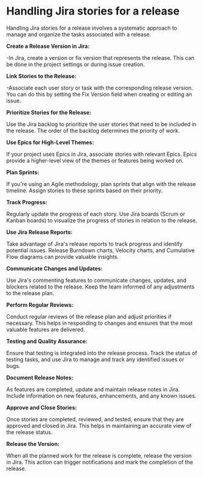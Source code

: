 # Handling Jira stories for a release

Handling Jira stories for a release involves a systematic approach to manage and organize the tasks associated with a release.<br>

**Create a Release Version in Jira:**

-In Jira, create a version or fix version that represents the release. This can be done in the project settings or during issue creation.

**Link Stories to the Release:**

-Associate each user story or task with the corresponding release version. You can do this by setting the Fix Version field when creating or editing an issue.

**Prioritize Stories for the Release:**

Use the Jira backlog to prioritize the user stories that need to be included in the release. The order of the backlog determines the priority of work.

**Use Epics for High-Level Themes:**

If your project uses Epics in Jira, associate stories with relevant Epics. Epics provide a higher-level view of the themes or features being worked on.

**Plan Sprints:**

If you're using an Agile methodology, plan sprints that align with the release timeline. Assign stories to these sprints based on their priority.

**Track Progress:**

Regularly update the progress of each story. Use Jira boards (Scrum or Kanban boards) to visualize the progress of stories in relation to the release.

**Use Jira Release Reports:**

Take advantage of Jira's release reports to track progress and identify potential issues. Release Burndown charts, Velocity charts, and Cumulative Flow diagrams can provide valuable insights.

**Communicate Changes and Updates:**

Use Jira's commenting features to communicate changes, updates, and blockers related to the release. Keep the team informed of any adjustments to the release plan.

**Perform Regular Reviews:**

Conduct regular reviews of the release plan and adjust priorities if necessary. This helps in responding to changes and ensures that the most valuable features are delivered.

**Testing and Quality Assurance:**

Ensure that testing is integrated into the release process. Track the status of testing tasks, and use Jira to manage and track any identified issues or bugs.

**Document Release Notes:**

As features are completed, update and maintain release notes in Jira. Include information on new features, enhancements, and any known issues.

**Approve and Close Stories:**

Once stories are completed, reviewed, and tested, ensure that they are approved and closed in Jira. This helps in maintaining an accurate view of the release status.

**Release the Version:**

When all the planned work for the release is complete, release the version in Jira. This action can trigger notifications and mark the completion of the release.